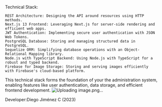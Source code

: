 Technical Stack:

    REST Architecture: Designing the API around resources using HTTP methods.
    Next.js 13 Frontend: Leveraging Next.js for server-side rendering and efficient web apps.
    JWT Authentication: Implementing secure user authentication with JSON Web Tokens.
    PostgreSQL Database: Storing and managing structured data in PostgreSQL.
    Sequelize ORM: Simplifying database operations with an Object-Relational Mapping library.
    Node.js with TypeScript Backend: Using Node.js with TypeScript for a robust and typed backend.
    Firebase for Image Storage: Storing and serving images efficiently with Firebase's cloud-based platform.

This technical stack forms the foundation of your the administration system, enabling features like user authentication, data storage, and efficient frontend development.
![Uploading image.png…]()

Developer:Diego Jiménez C (2023)
